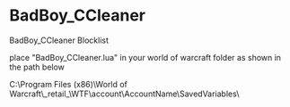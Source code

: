 # BadBoy_CCleaner
BadBoy_CCleaner Blocklist

place "BadBoy_CCleaner.lua" in your world of warcraft folder as shown in the path below

C:\Program Files (x86)\World of Warcraft\\_retail\_\WTF\account\AccountName\SavedVariables\
